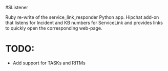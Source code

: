 #SListener

Ruby re-write of the service_link_responder Python app. Hipchat add-on that listens for Incident and KB numbers for ServiceLink and provides links to quickly open the corresponding web-page.

# TODO:
- Add support for TASKs and RITMs